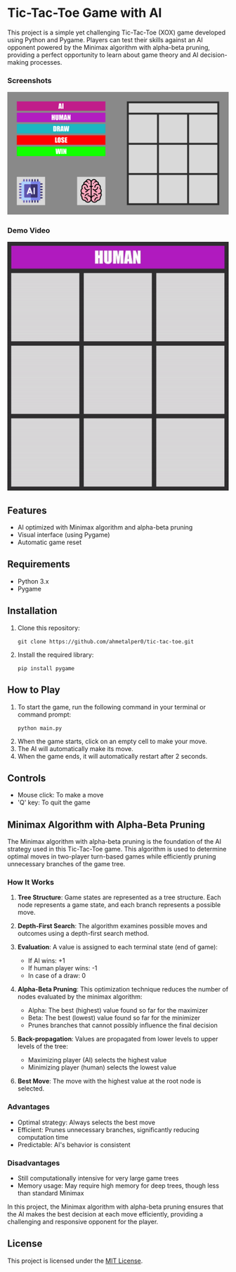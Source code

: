 # Tic-Tac-Toe Game with AI

This project is a simple yet challenging Tic-Tac-Toe (XOX) game developed using Python and Pygame. Players can test their skills against an AI opponent powered by the Minimax algorithm with alpha-beta pruning, providing a perfect opportunity to learn about game theory and AI decision-making processes.

### Screenshots
![Images](images/images.png)

### Demo Video
![Gameplay Demo](videos/tic-tac-toe-minimax.gif)

## Features

- AI optimized with Minimax algorithm and alpha-beta pruning
- Visual interface (using Pygame)
- Automatic game reset

## Requirements

- Python 3.x
- Pygame

## Installation

1. Clone this repository:
   ```
   git clone https://github.com/ahmetalper0/tic-tac-toe.git
   ```
2. Install the required library:
   ```
   pip install pygame
   ```

## How to Play

1. To start the game, run the following command in your terminal or command prompt:
   ```
   python main.py
   ```
2. When the game starts, click on an empty cell to make your move.
3. The AI will automatically make its move.
4. When the game ends, it will automatically restart after 2 seconds.

## Controls

- Mouse click: To make a move
- 'Q' key: To quit the game

## Minimax Algorithm with Alpha-Beta Pruning

The Minimax algorithm with alpha-beta pruning is the foundation of the AI strategy used in this Tic-Tac-Toe game. This algorithm is used to determine optimal moves in two-player turn-based games while efficiently pruning unnecessary branches of the game tree.

### How It Works

1. **Tree Structure**: Game states are represented as a tree structure. Each node represents a game state, and each branch represents a possible move.

2. **Depth-First Search**: The algorithm examines possible moves and outcomes using a depth-first search method.

3. **Evaluation**: A value is assigned to each terminal state (end of game):
   - If AI wins: +1
   - If human player wins: -1
   - In case of a draw: 0

4. **Alpha-Beta Pruning**: This optimization technique reduces the number of nodes evaluated by the minimax algorithm:
   - Alpha: The best (highest) value found so far for the maximizer
   - Beta: The best (lowest) value found so far for the minimizer
   - Prunes branches that cannot possibly influence the final decision

5. **Back-propagation**: Values are propagated from lower levels to upper levels of the tree:
   - Maximizing player (AI) selects the highest value
   - Minimizing player (human) selects the lowest value

6. **Best Move**: The move with the highest value at the root node is selected.

### Advantages

- Optimal strategy: Always selects the best move
- Efficient: Prunes unnecessary branches, significantly reducing computation time
- Predictable: AI's behavior is consistent

### Disadvantages

- Still computationally intensive for very large game trees
- Memory usage: May require high memory for deep trees, though less than standard Minimax

In this project, the Minimax algorithm with alpha-beta pruning ensures that the AI makes the best decision at each move efficiently, providing a challenging and responsive opponent for the player.

## License

This project is licensed under the [MIT License](LICENSE).
